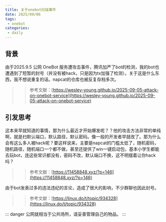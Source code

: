 ```yaml
---
title: 关于onebot扫描事件
date: 2025/09/06
tags:
 - onebot
categories:
 - daily
---
```


## 背景
由于2025.9.5 公网 OneBot 服务遭攻击事件，腾讯加严了bot的检测，我的bot也遭遇到了短暂的封号（并没有被hack，只是因为tx加强了检测）。关于这是什么东西，我不想说重复的话。napcat的仓库也被反复存档多次。
>> 参考文献：[https://wesley-young.github.io/2025-09-05-attack-on-onebot-service](https://wesley-young.github.io/2025-09-05-attack-on-onebot-service)

## 引发思考
这本来早就知道的事情，那为什么最近才开始爆发呢？？他的攻击方法非常的单纯啊，就是扫默认端口，默认路径，默认密码。像一般的开发者早就改了。那为什么会有这么多人被hack呢？要这样说来，主要是napcat的门槛太低了，随机密码，随机路径，随机端口一个都不做，甚至还提供了win一键启动包，基本小学生都能去玩bot，连这些常识都没有，密码不改，默认端口不换，这不明摆着让你hack吗？

>>参考文献：[https://11458848.xyz/?p=146](https://11458848.xyz/?p=146)

由于bot发表过多的违法违纪的言论，造成了很大的影响，不少群聊也因此封号。

>>参考文献：[https://linux.do/t/topic/934328](https://linux.do/t/topic/934328)

::: danger
公网就相当于公共场所，请妥善管理自己的物品。
:::

<style>
.markdown-word-wrap {
    background-color: yellow;
    border-radius: 15px;
}

.dark .markdown-word-wrap {
    background-color: #2e2e2e;
    color: #ffffff;
}
</style>